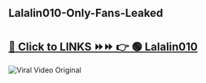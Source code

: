 
 ## Lalalin010-Only-Fans-Leaked

# <h2><a href="https://clipsfans.com/Lalalin010&ref=git">🔗 Click to LINKS ⏩⏩ 👉 🟢 Lalalin010 </a></h2>

<a href="https://clipsfans.com/Lalalin010&ref=git" rel="nofollow" data-target="animated-image.originalLink"><img src="https://i.ibb.co.com/xMMVF88/686577567.gif" alt="Viral Video Original" style="max-width: 100%; display: inline-block;" data-target="animated-image.originalImage"></a>
